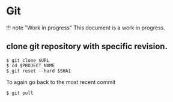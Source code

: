 # Git

!!! note "Work in progress"
    This document is a work in progress.

## clone git repository with specific revision.

```
$ git clone $URL
$ cd $PROJECT_NAME
$ git reset --hard $SHA1
```

To again go back to the most recent commit

```
$ git pull
```